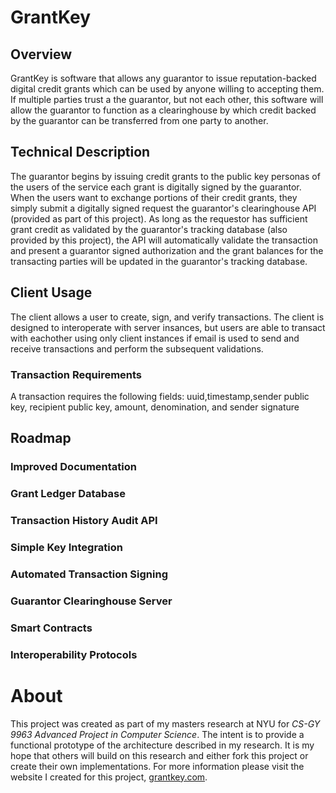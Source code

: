 # GrantKey

## Overview
GrantKey is software that allows any guarantor to issue reputation-backed digital credit grants which can be used by anyone willing to accepting them. If multiple parties trust a the guarantor, but not each other, this software will allow the guarantor to function as a clearinghouse by which credit backed by the guarantor can be transferred from one party to another. 

## Technical Description
The guarantor begins by issuing credit grants to the public key personas of the users of the service each grant is digitally signed by the guarantor. When the users want to exchange portions of their credit grants, they simply submit a digitally signed request the guarantor's clearinghouse API (provided as part of this project). As long as the requestor has sufficient grant credit as validated by the guarantor's tracking database (also provided by this project), the API will automatically validate the transaction and present a guarantor signed authorization and the grant balances for the transacting parties will be updated in the guarantor's tracking database.

## Client Usage
The client allows a user to create, sign, and verify transactions. The client is designed to interoperate with server insances, but users are able to transact with eachother using only client instances if email is used to send and receive transactions and perform the subsequent validations.

### Transaction Requirements
A transaction requires the following fields:
uuid,timestamp,sender public key, recipient public key, amount, denomination, and sender signature 

## Roadmap
### Improved Documentation
### Grant Ledger Database
### Transaction History Audit API
### Simple Key Integration
### Automated Transaction Signing
### Guarantor Clearinghouse Server
### Smart Contracts
### Interoperability Protocols

# About
This project was created as part of my masters research at NYU for _CS-GY 9963 Advanced Project in Computer Science_. The intent is to provide a functional prototype of the architecture described in my research. It is my hope that others will build on this research and either fork this project or create their own implementations. For more information please visit the website I created for this project, [grantkey.com](https://www.grantkey.com).
